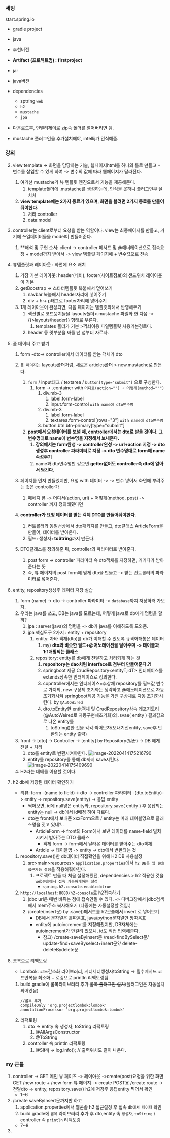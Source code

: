 ### 세팅

start.spring.io

- gradle project
- java
- 추천버전
- **Artifact (프로젝트명) : firstproject**
- jar
- java버전

- dependencies

    - sptring `web`
    - `h2`
    - `mustache`
    - `jpa`

- 다운로드후, 인텔리제이로 zip속 폴더를 열어버리면 됨.
- mustache 플러그인을 추가설치해야, intellij가 인식해줌.

### 강의

2. view template -> 화면을 담당하는 기술, 웹페이지html를 하나의 틀로 만들고 + 변수를 삽입할 수 있게 하여 -> 변수의 값에 따라 웹페이지가 달라진다.
    1. 여기선 mustache가 뷰 템플릿 엔진으로서 기능을 제공해준다.
        1. template폴더에 .mustache를 생성하는데, 인식을 못하니 플러그인부 설치치
    2. **view template에는 2가지 동료가 있으며, 화면을 볼려면 2가지 동료를 만들어줘야한다.**
        1. 처리:controller
        2. data:model

3. controller는 client로부터 요청을 받는 역할이다. view는 최종페이지를 만들고, 거기에 쓰일데이터들을 model이 만들어준다.
    1. **해석 및 구현 순서: client -> controller 메서드 및 @애너테이션으로 접속요청 + model까지 받아서 -> view 템플릿 페이지에 + 변수값으로 전송

4. 뷰템플릿과 레이아웃 : 화면에 요소 배치
    1. 가장 기본 레이아웃:  header(네비), footer(사이트정보)의 샌드위치 레이아웃이 기본
    2. getBoostrap -> 스타터템플릿 복붙해서 덮어쓰기
        1. navbar 복붙해서 header자리에 넣어주기
        2. div + hr+ p태그로 footer자리에 넣어주기
    3. 1개 레이아웃이 완성되면, 다음 페이지는 템플릿화해서 반영해주기
        1. 섹션별로 코드뭉치들을 layouts폴더>.mustache 파일화 한 다음 -> {{>layouts/header}} 형태로 부른다.
            1. templates 폴더가 기본 >꺽쇠이용 파일템플릿 사용기본경로다.
        2. header 등 윗부분을 짜를 땐 첨부터 자르자.
5. 폼 데이터 주고 받기
    1. form -dto-> controller에서 데이터를 받는 객체가 dto
    2. `폼 페이지`는 layouts폴더처럼, 새로운 articles폴더 > new.mustache로 만든다.
        1. `form` / input태그 / textarea / `button[type="submit"]` 으로 구성한다.
            1. form -> .container with `어디로(action="") + 어떻게(method=""")`
                1. div.mb-3
                    1. label.form-label
                    2. input.form-control `with name에 dto변수명`
                2. div.mb-3
                    1. label.form-label
                    2. textarea.form-control[rows="3"] `with name에 dto변수명`
                3. button.btn.btn-primary[type="submit"]
        2. **post에서 요청데이터를 보낼 때, controller에서는 dto로 받을 것이다. 그 변수명대로 name에 변수명을 지정해서 보내준다.**
            1. **강의에서는 form완성 -> controller완성 -> url+action 지정 -> dto 생성후 controller 파라미터로 지정 -> dto 변수명대로 form에
               name속성주기**
            2. name과 dto변수명만 같으면 **getter없어도 controller속 dto에 알아서 담긴다.**

    3. 페이지를 먼저 만들었지만, 요청 with 데이터 -> -> 변수 넣어서 화면에 뿌려주는 것은 controller가
        1. 페에지 폼 -> 어디서(action, url) + 어떻게(method, post) -> controller 까지 정의해줬다면
    4. **controller가 요청 데이터를 받는 객체 DTO를 만들어줘야한다.**
        1. 컨트롤러와 동일선상에서 dto패키지를 만들고, dto클래스 ArticleForm을 만들어, 데이터를 받아온다.
        2. 필드+생성자+**toString**까지 만든다.
    5. DTO클래스를 정의해준 뒤, controller의 파라미터로 받아준다.
        1. post form -> controller 파라미터 속 dto객체를 지정하면, 거기다가 받아준다는 뜻
        2. 즉, 뷰 페이지의 post form에 맞게 dto을 만들고 -> 받는 컨트롤러의 파라미터로 넣어준다.

6. entity, repository생성후 데이터 저장 실습
    1. form (name) -> dto -> controller 파라미터 -> `database`까지 저장하러 가보자.
    2. 우리는 java를 쓰고, DB는 java를 모르는데, 어떻게 java로 db에게 명령을 할까?
        1. jpa : server(java)의 명령을 -> db가 java를 이해하도록 도와줌.
        2. jpa 핵심도구 2가지 : entity + repository
            1. entity: 자바 객채(dto)를 db가 이해할 수 있도록 규격화해놓은 데이터
                1. my) **dto와 비슷한 필드+@어노테이션을 달아주며 -> 테이블과 1:1매핑되는 클래스**
            2. repository: entity를 db에게 전달하고 처리되게 하는 것
                1. **repository는 dao처럼 interface로 첨부터 만들어준다.?!**
                2. springboot 제공 CrudRepository<entityT,idT> 인터페이스를 extends상속한 인터페이스로 정의한다.
                3. copntroller에서는 인터페이스=추상체 repository를 필드값 변수로 가지되, new 구상체 초기화는 생략하고 @애노테이션으로 자동초기화시켜 springboot제공 기능을
                   가진 구상체로 자동 초기화시킨다. by `@AutoWired`
                4. dto.toEntity한 entit객체 및 CrudRepository상속 레포지토리 (@AutoWeired로 자동구현체초기화)의 .svae( entity ) 결과값으로 나온
                   entity를
                    1. toString()한 것을 각각 찍어보자(보내기전entity, save후 반환되는 entity 출력)
    3. front -> [dto] -> Controller -> [entity] by Repository(일꾼) -> DB 에게 전달 + 처리
        1. dto를 entity로 변환시켜야한다.
           ![image-20220414175216790](https://raw.githubusercontent.com/is2js/screenshots/main/image-20220414175216790.png)
        2. entity를 repository를 통해 db까지 save시킨다.
           ![image-20220414175409690](https://raw.githubusercontent.com/is2js/screenshots/main/image-20220414175409690.png)
    4. H2라는 데베를 이용할 것이다.

7. h2 db에 저장된 데이터 확인하기
    - 리뷰: form -(name to field)-> dto -> controller 파라미터 -(dto.toEntity)-> entity -> repository.save(entity) -> 응답
      entity
        - 찍어보면, id에 null넣은 entity와, repository.save( entity ) 후 응답되는 entity는 null -> db에서 id배정 하여 다르다.
        - dto는 front에서 보내준 xxxForm으로 / entity는 미래 테이블명으로 클래스명을 짓고 있네?..
            - ArticleForm -> front의 Form에서 보낸 데이터를 name-field 일치시켜서 받아주는 DTO 클래스
                - 객체 form -> form에서 날라온 데이터를 받아주는 dto객체
            - Article -> 테이블명 -> entity -> dto에서 변환되는 것

    1. repository.save()한 db데이터 직접확인을 위해 H2 DB 사용설정
        1. src>main>resources> `application.properties`에서 `h2 DB를 웹 콘솔 접근가능 설정`을 적용해줘야한다.
            1. 프로젝트 만들 때 처음 설정해줬던, dependencies > h2 적용한 것을 `web콘솔에서 접속 가능하게하는 설정`
                - `spring.h2.console.enabled=true`
    2. `http://localhost:8080/h2-console`로 h2접속하기
        1. jdbc url은 매번 바뀌는 첨에 접속안될 수 있다. -> 디버그창에서 jdbc검색해서 mem주소 복사해오기 (나중에는 자동설정할 것임.)
        2. /create(insert문) by .save()메서드를 h2콘솔에서 insert 로 넣어보기
            - DB에서 문자열은 홑따옴표, java/python문자열만 쌍따옴표
            - entity에 autoincrement를 지정해줬지만, DB자체에는 autoincrement가 안걸려 있으니, id도 직접 입력해준다.
                - 참고) /create-saveByInsert문 /read-findBySelect문/ update-find+saveByselect+insert문?/
                  delete-deleteBydelete문

8. 롬복으로 리팩토링
    - Lombok: 코드간소화 라이브러리, 게터세터생성자toString -> 필수메서드 코드반복을 최소화 + 로깅으로 println 리팩토링됨.

    1. build.gradle에 롬복라이브러리 추가  ~~롬복 플러그인 설치~~(플러그인은 자동설치되어있음)
        ```
        //롬복 추가
        compileOnly 'org.projectlombok:lombok'
        annotationProcessor 'org.projectlombok:lombok'
        ```
    2. 리팩토링
        1. dto -> entity 속 생성자, toString 리팩토링
            1. @AllArgsConstructor
            2. @ToString
        2. controller 속 println 리팩토링
            1. @Slf4j -> log.info(); // 출력위치도 같이 나온다.

### my 큰틀

1. controller -> GET 메인 뷰 페이즈 -> 레이아웃 ->create(post)요청을 위한 화면 GET /new route + /new form 뷰 페이지 -> create POST용 /create
   route -> 전달dto -> entity, repository.save()
   h2에 저장후 응답entity 찍어서 확인
    - 1~6
2. /create saveByInsert문까지만 하고
    1. application.properties에서 웹콘솔 h2 접근설정 후 접속 `db에서 데이터` 확인
    2. build.gradle에 `롬복` 라이브러리 추가 후 dto,entity 속 `생성자,toString` / controller 속 `println` 리팩토링
    - 7~8
3. 
   

